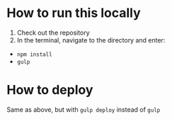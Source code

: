 # How to run this locally

1. Check out the repository
2. In the terminal, navigate to the directory and enter:
* `npm install`
* `gulp`

# How to deploy

Same as above, but with `gulp deploy` instead of `gulp`

